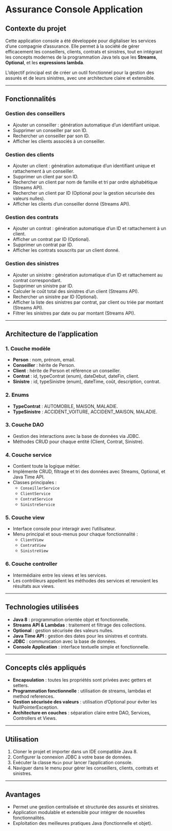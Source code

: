 # Assurance Console Application

## Contexte du projet

Cette application console a été développée pour digitaliser les services d’une compagnie d’assurance. Elle permet à la société de gérer efficacement les conseillers, clients, contrats et sinistres, tout en intégrant les concepts modernes de la programmation Java tels que les **Streams**, **Optional**, et les **expressions lambda**.

L’objectif principal est de créer un outil fonctionnel pour la gestion des assurés et de leurs sinistres, avec une architecture claire et extensible.

---

## Fonctionnalités

### Gestion des conseillers
- Ajouter un conseiller : génération automatique d’un identifiant unique.
- Supprimer un conseiller par son ID.
- Rechercher un conseiller par son ID.
- Afficher les clients associés à un conseiller.

### Gestion des clients
- Ajouter un client : génération automatique d’un identifiant unique et rattachement à un conseiller.
- Supprimer un client par son ID.
- Rechercher un client par nom de famille et tri par ordre alphabétique (Streams API).
- Rechercher un client par ID (Optional pour la gestion sécurisée des valeurs nulles).
- Afficher les clients d’un conseiller donné (Streams API).

### Gestion des contrats
- Ajouter un contrat : génération automatique d’un ID et rattachement à un client.
- Afficher un contrat par ID (Optional).
- Supprimer un contrat par ID.
- Afficher les contrats souscrits par un client donné.

### Gestion des sinistres
- Ajouter un sinistre : génération automatique d’un ID et rattachement au contrat correspondant.
- Supprimer un sinistre par ID.
- Calculer le coût total des sinistres d’un client (Streams API).
- Rechercher un sinistre par ID (Optional).
- Afficher la liste des sinistres par contrat, par client ou triée par montant (Streams API).
- Filtrer les sinistres par date ou par montant (Streams API).

---

## Architecture de l’application

### 1. Couche modèle
- **Person** : nom, prénom, email.
- **Conseiller** : hérite de Person.
- **Client** : hérite de Person et référence un conseiller.
- **Contrat** : id, typeContrat (enum), dateDebut, dateFin, client.
- **Sinistre** : id, typeSinistre (enum), dateTime, coût, description, contrat.

### 2. Enums
- **TypeContrat** : AUTOMOBILE, MAISON, MALADIE.
- **TypeSinistre** : ACCIDENT_VOITURE, ACCIDENT_MAISON, MALADIE.

### 3. Couche DAO
- Gestion des interactions avec la base de données via JDBC.
- Méthodes CRUD pour chaque entité (Client, Contrat, Sinistre).

### 4. Couche service
- Contient toute la logique métier.
- Implémente CRUD, filtrage et tri des données avec Streams, Optional, et Java Time API.
- Classes principales :
  - `ConseillerService`
  - `ClientService`
  - `ContratService`
  - `SinistreService`

### 5. Couche view
- Interface console pour interagir avec l’utilisateur.
- Menu principal et sous-menus pour chaque fonctionnalité :
  - `ClientView`
  - `ContratView`
  - `SinistreView`

### 6. Couche controller
- Intermédiaire entre les views et les services.
- Les contrôleurs appellent les méthodes des services et renvoient les résultats aux views.

---

## Technologies utilisées
- **Java 8** : programmation orientée objet et fonctionnelle.
- **Streams API & Lambdas** : traitement et filtrage des collections.
- **Optional** : gestion sécurisée des valeurs nulles.
- **Java Time API** : gestion des dates pour les sinistres et contrats.
- **JDBC** : communication avec la base de données.
- **Console Application** : interface textuelle simple et fonctionnelle.

---

## Concepts clés appliqués
- **Encapsulation** : toutes les propriétés sont privées avec getters et setters.
- **Programmation fonctionnelle** : utilisation de streams, lambdas et method references.
- **Gestion sécurisée des valeurs** : utilisation d’Optional pour éviter les NullPointerException.
- **Architecture en couches** : séparation claire entre DAO, Services, Controllers et Views.

---

## Utilisation
1. Cloner le projet et importer dans un IDE compatible Java 8.
2. Configurer la connexion JDBC à votre base de données.
3. Exécuter la classe `Main` pour lancer l’application console.
4. Naviguer dans le menu pour gérer les conseillers, clients, contrats et sinistres.

---

## Avantages
- Permet une gestion centralisée et structurée des assurés et sinistres.
- Application modulable et extensible pour intégrer de nouvelles fonctionnalités.
- Exploitation des meilleures pratiques Java (fonctionnelle et objet).
